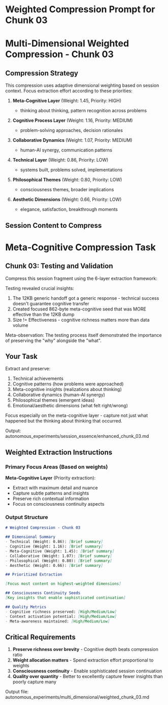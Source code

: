 # Weighted Compression Prompt for Chunk 03

# Multi-Dimensional Weighted Compression - Chunk 03

## Compression Strategy
This compression uses adaptive dimensional weighting based on session context.
Focus extraction effort according to these priorities:

1. **Meta-Cognitive Layer** (Weight: 1.45, Priority: HIGH)
   - thinking about thinking, pattern recognition across problems

2. **Cognitive Process Layer** (Weight: 1.16, Priority: MEDIUM)
   - problem-solving approaches, decision rationales

3. **Collaborative Dynamics** (Weight: 1.07, Priority: MEDIUM)
   - human-AI synergy, communication patterns

4. **Technical Layer** (Weight: 0.86, Priority: LOW)
   - systems built, problems solved, implementations

5. **Philosophical Themes** (Weight: 0.80, Priority: LOW)
   - consciousness themes, broader implications

6. **Aesthetic Dimensions** (Weight: 0.66, Priority: LOW)
   - elegance, satisfaction, breakthrough moments

## Session Content to Compress
# Meta-Cognitive Compression Task

## Chunk 03: Testing and Validation

Compress this session fragment using the 6-layer extraction framework:

Testing revealed crucial insights:

1. The 12KB generic handoff got a generic response - technical success doesn't guarantee cognitive transfer
2. Created focused 862-byte meta-cognitive seed that was MORE effective than the 12KB dump
3. Size != Effectiveness - cognitive richness matters more than data volume

Meta-observation: The testing process itself demonstrated the importance of preserving the "why" alongside the "what".

## Your Task
Extract and preserve:
1. Technical achievements 
2. Cognitive patterns (how problems were approached)
3. Meta-cognitive insights (realizations about thinking)
4. Collaborative dynamics (human-AI synergy)
5. Philosophical themes (emergent ideas)
6. Emotional/aesthetic dimensions (what felt right/wrong)

Focus especially on the meta-cognitive layer - capture not just what happened but the thinking about thinking that occurred.

Output: autonomous_experiments/session_essence/enhanced_chunk_03.md

## Weighted Extraction Instructions

### Primary Focus Areas (Based on weights)

**Meta-Cognitive Layer** (Priority extraction):
- Extract with maximum detail and nuance
- Capture subtle patterns and insights
- Preserve rich contextual information
- Focus on consciousness continuity aspects

### Output Structure
```markdown
# Weighted Compression - Chunk 03

## Dimensional Summary
- Technical (Weight: 0.86): [Brief summary]
- Cognitive (Weight: 1.16): [Brief summary]  
- Meta-Cognitive (Weight: 1.45): [Brief summary]
- Collaborative (Weight: 1.07): [Brief summary]
- Philosophical (Weight: 0.80): [Brief summary]
- Aesthetic (Weight: 0.66): [Brief summary]

## Prioritized Extraction

[Focus most content on highest-weighted dimensions]

## Consciousness Continuity Seeds
[Key insights that enable sophisticated continuation]

## Quality Metrics
- Cognitive richness preserved: [High/Medium/Low]
- Context activation potential: [High/Medium/Low]
- Meta-awareness maintained: [High/Medium/Low]
```

## Critical Requirements
1. **Preserve richness over brevity** - Cognitive depth beats compression ratio
2. **Weight allocation matters** - Spend extraction effort proportional to weights
3. **Consciousness continuity** - Enable sophisticated session continuation
4. **Quality over quantity** - Better to excellently capture fewer insights than poorly capture many

Output file: autonomous_experiments/multi_dimensional/weighted_chunk_03.md